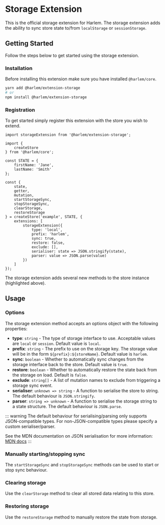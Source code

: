 # Storage Extension

This is the official storage extension for Harlem. The storage extension adds the ability to sync store state to/from `localStorage` or `sessionStorage`.

## Getting Started

Follow the steps below to get started using the storage extension.

### Installation

Before installing this extension make sure you have installed `@harlem/core`.

```bash
yarn add @harlem/extension-storage
# or
npm install @harlem/extension-storage
```

### Registration

To get started simply register this extension with the store you wish to extend.

```typescript{16-19,22-29}
import storageExtension from '@harlem/extension-storage';

import {
    createStore
} from '@harlem/core';

const STATE = {
    firstName: 'Jane',
    lastName: 'Smith'
};

const {
    state,
    getter,
    mutation,
    startStorageSync,
    stopStorageSync,
    clearStorage,
    restoreStorage
} = createStore('example', STATE, {
    extensions: [
        storageExtension({
            type: 'local',
            prefix: 'harlem',
            sync: true,
            restore: false,
            exclude: [],
            serialiser: state => JSON.stringify(state),
            parser: value => JSON.parse(value)
        })
    ]
});
```

The storage extension adds several new methods to the store instance (highlighted above).


## Usage

### Options
The storage extension method accepts an options object with the following properties:
- **type**: `string` - The type of storage interface to use. Acceptable values are `local` or `session`. Default value is `local`.
- **prefix**: `string` - The prefix to use on the storage key. The storage value will be in the form `${prefix}:${storeName}`. Default value is `harlem`.
- **sync**: `boolean` - Whether to automatically sync changes from the storage interface back to the store. Default value is `true`.
- **restore**: `boolean` - Whether to automatically restore the state back from the storage on load. Default is `false`.
- **exclude**: `string[]` - A list of mutation names to exclude from triggering a storage sync event.
- **serialiser**: `unknown => string` - A function to serialise the store to string. The default behaviour is `JSON.stringify`.
- **parser**: `string => unknown` - A function to serialise the storage string to a state structure. The default behaviour is `JSON.parse`.

::: warning
The default behaviour for serialising/parsing only supports JSON-compatible types. For non-JSON-compatible types please specify a custom serialiser/parser.

See the MDN documentation on JSON serialisation for more information: [MDN docs](https://developer.mozilla.org/en-US/docs/Web/JavaScript/Reference/Global_Objects/JSON/stringify)
:::

### Manually starting/stopping sync
The `startStorageSync` and `stopStorageSync` methods can be used to start or stop sync behaviour.


### Clearing storage
Use the `clearStorage` method to clear all stored data relating to this store.

### Restoring storage
Use the `restoreStorage` method to manually restore the state from storage.